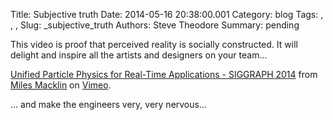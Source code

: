 Title: Subjective truth
Date: 2014-05-16 20:38:00.001
Category: blog
Tags: , , , 
Slug: _subjective_truth
Authors: Steve Theodore
Summary: pending

This video is proof that perceived reality is socially constructed. It will delight and inspire all the artists and designers on your team...  
  
    
  
[Unified Particle Physics for Real-Time Applications - SIGGRAPH 2014](http://vimeo.com/94622661) from [Miles Macklin](http://vimeo.com/mmacklin) on [Vimeo](https://vimeo.com/).  
  
... and make the engineers very, very nervous...

